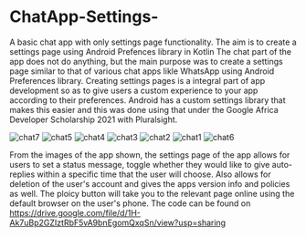 # ChatApp-Settings-
A basic chat app with only settings page functionality. The aim is to create a settings page using Android Prefences library in Kotlin
The chat part of the app does not do anything, but the main purpose was to create a settings page similar to that of various chat apps likle WhatsApp using Android Preferences library. Creating settings pages is a integral part of app development so as to give users a custom experience to your app according to their preferences. Android has a custom settings library that makes this easier and this was done using that under the Google Africa Developer Scholarship 2021 with Pluralsight.

![chat7](https://user-images.githubusercontent.com/67714343/141761341-63fa2444-2608-49a7-8d1e-de2de1b1bd09.png)
![chat5](https://user-images.githubusercontent.com/67714343/141761362-ab6f35e1-4a5e-4e7f-b5c3-7afe77a9e396.png)
![chat4](https://user-images.githubusercontent.com/67714343/141761375-c6e30ba4-aee8-4d7b-b590-9a3bbc6042ba.png)
![chat3](https://user-images.githubusercontent.com/67714343/141761380-03636454-35e4-493d-b422-03b63bc03419.png)
![chat2](https://user-images.githubusercontent.com/67714343/141761385-b954f70b-0222-41d7-8134-a106c32550f9.png)
![chat1](https://user-images.githubusercontent.com/67714343/141761398-332032ce-7674-4d53-85c7-9974144561a9.png)
![chat6](https://user-images.githubusercontent.com/67714343/141761406-fe19720d-9cc6-4a67-9336-824cf59613c6.png)

From the images of the app shown, the settings page of the app allows for users to set a status message, toggle whether they would like to give auto-replies within a specific time that the user will choose. Also allows for deletion of the user's account and gives the apps version info and policies as well. The ploicy button will take you to the relevant page online using the default browser on the user's phone.
The code can be found on https://drive.google.com/file/d/1H-Ak7uBp2GZIztRbF5vA9bnEgomQxqSn/view?usp=sharing

